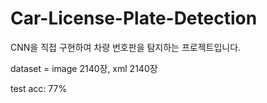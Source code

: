 # Car-License-Plate-Detection

CNN을 직접 구현하여 차량 번호판을 탐지하는 프로젝트입니다.

dataset = image 2140장, xml 2140장

test acc: 77%
